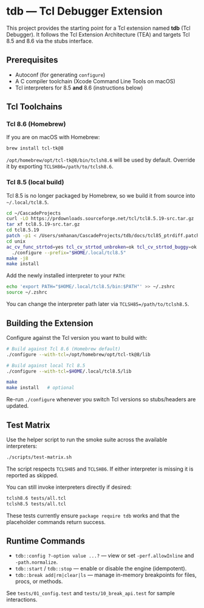 # tdb — Tcl Debugger Extension

This project provides the starting point for a Tcl extension named **tdb** (Tcl Debugger). It follows the Tcl Extension Architecture (TEA) and targets Tcl 8.5 and 8.6 via the stubs interface.

## Prerequisites

- Autoconf (for generating `configure`)
- A C compiler toolchain (Xcode Command Line Tools on macOS)
- Tcl interpreters for 8.5 **and** 8.6 (instructions below)

## Tcl Toolchains

### Tcl 8.6 (Homebrew)

If you are on macOS with Homebrew:

```sh
brew install tcl-tk@8
```

`/opt/homebrew/opt/tcl-tk@8/bin/tclsh8.6` will be used by default. Override it by exporting `TCLSH86=/path/to/tclsh8.6`.

### Tcl 8.5 (local build)

Tcl 8.5 is no longer packaged by Homebrew, so we build it from source into `~/.local/tcl8.5`.

```sh
cd ~/CascadeProjects
curl -LO https://prdownloads.sourceforge.net/tcl/tcl8.5.19-src.tar.gz
tar xf tcl8.5.19-src.tar.gz
cd tcl8.5.19
patch -p1 < /Users/smhanan/CascadeProjects/tdb/docs/tcl85_ptrdiff.patch
cd unix
ac_cv_func_strtod=yes tcl_cv_strtod_unbroken=ok tcl_cv_strtod_buggy=ok \
  ./configure --prefix="$HOME/.local/tcl8.5"
make -j8
make install
```

Add the newly installed interpreter to your `PATH`:

```sh
echo 'export PATH="$HOME/.local/tcl8.5/bin:$PATH"' >> ~/.zshrc
source ~/.zshrc
```

You can change the interpreter path later via `TCLSH85=/path/to/tclsh8.5`.

## Building the Extension

Configure against the Tcl version you want to build with:

```sh
# Build against Tcl 8.6 (Homebrew default)
./configure --with-tcl=/opt/homebrew/opt/tcl-tk@8/lib

# Build against local Tcl 8.5
./configure --with-tcl=$HOME/.local/tcl8.5/lib

make
make install   # optional
```

Re-run `./configure` whenever you switch Tcl versions so stubs/headers are updated.

## Test Matrix

Use the helper script to run the smoke suite across the available interpreters:

```sh
./scripts/test-matrix.sh
```

The script respects `TCLSH85` and `TCLSH86`. If either interpreter is missing it is reported as skipped.

You can still invoke interpreters directly if desired:

```sh
tclsh8.6 tests/all.tcl
tclsh8.5 tests/all.tcl
```

These tests currently ensure `package require tdb` works and that the placeholder commands return success.

## Runtime Commands

- `tdb::config ?-option value ...?` — view or set `-perf.allowInline` and `-path.normalize`.
- `tdb::start` / `tdb::stop` — enable or disable the engine (idempotent).
- `tdb::break add|rm|clear|ls` — manage in-memory breakpoints for files, procs, or methods.

See `tests/01_config.test` and `tests/10_break_api.test` for sample interactions.
